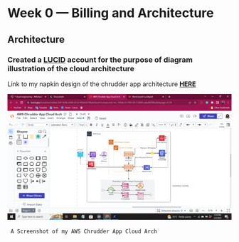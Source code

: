 # Week 0 — Billing and Architecture

## Architecture

### Created a [**LUCID**](https://lucid.app/documents#/dashboard?folder_id=home) account for the purpose of diagram illustration of the cloud architecture

Link to my napkin design of the chrudder app architecture [**HERE**](https://lucid.app/lucidchart/e84ac1b8-8e0b-4340-87c4-866e0d798eb0/edit?viewport_loc=-300%2C103%2C2189%2C960%2C0_0&invitationId=inv_7606fc33-f99f-4f15-b884-eded899f6edb)

![Image of my napkin design](images/../../images/crudder_app_arch.png)

     A Screenshot of my AWS Chrudder App Cloud Arch
